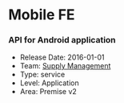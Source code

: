 # Mobile FE
### API for Android application
* Release Date: 2016-01-01
* Team: [Supply Management](../teams/supply.md)
* Type: service
* Level: Application
* Area: Premise v2
